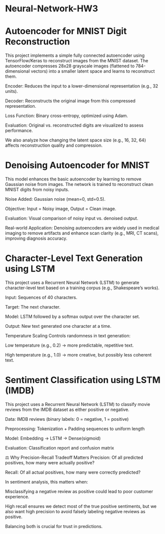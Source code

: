 # Neural-Network-HW3

# Autoencoder for MNIST Digit Reconstruction 

This project implements a simple fully connected autoencoder using TensorFlow/Keras to reconstruct images from the MNIST dataset. The autoencoder compresses 28x28 grayscale images (flattened to 784-dimensional vectors) into a smaller latent space and learns to reconstruct them. 

Encoder: Reduces the input to a lower-dimensional representation (e.g., 32 units). 

Decoder: Reconstructs the original image from this compressed representation. 

Loss Function: Binary cross-entropy, optimized using Adam. 

Evaluation: Original vs. reconstructed digits are visualized to assess performance. 

We also analyze how changing the latent space size (e.g., 16, 32, 64) affects reconstruction quality and compression. 

# Denoising Autoencoder for MNIST  

This model enhances the basic autoencoder by learning to remove Gaussian noise from images. The network is trained to reconstruct clean MNIST digits from noisy inputs.

Noise Added: Gaussian noise (mean=0, std=0.5).

Objective: Input = Noisy image, Output = Clean image.

Evaluation: Visual comparison of noisy input vs. denoised output.

Real-world Application:
Denoising autoencoders are widely used in medical imaging to remove artifacts and enhance scan clarity (e.g., MRI, CT scans), improving diagnosis accuracy.

# Character-Level Text Generation using LSTM
This project uses a Recurrent Neural Network (LSTM) to generate character-level text based on a training corpus (e.g., Shakespeare’s works).

Input: Sequences of 40 characters.

Target: The next character.

Model: LSTM followed by a softmax output over the character set.

Output: New text generated one character at a time.

 Temperature Scaling
Controls randomness in text generation:

Low temperature (e.g., 0.2) → more predictable, repetitive text.

High temperature (e.g., 1.0) → more creative, but possibly less coherent text.

# Sentiment Classification using LSTM (IMDB)
This project uses a Recurrent Neural Network (LSTM) to classify movie reviews from the IMDB dataset as either positive or negative.

Data: IMDB reviews (binary labels: 0 = negative, 1 = positive)

Preprocessing: Tokenization + Padding sequences to uniform length

Model: Embedding → LSTM → Dense(sigmoid)

Evaluation: Classification report and confusion matrix

⚖️ Why Precision-Recall Tradeoff Matters
Precision: Of all predicted positives, how many were actually positive?

Recall: Of all actual positives, how many were correctly predicted?

In sentiment analysis, this matters when:

Misclassifying a negative review as positive could lead to poor customer experience.

High recall ensures we detect most of the true positive sentiments, but we also want high precision to avoid falsely labeling negative reviews as positive.

Balancing both is crucial for trust in predictions.



